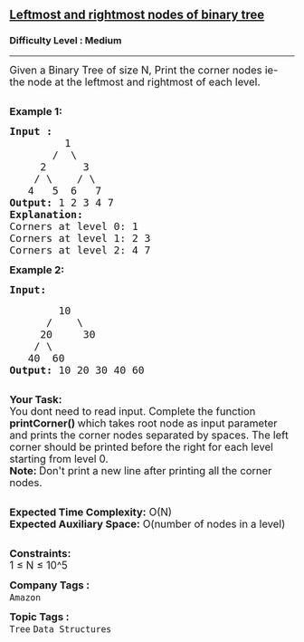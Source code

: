 <h2><a href="https://practice.geeksforgeeks.org/problems/leftmost-and-rightmost-nodes-of-binary-tree/1?page=3&difficulty[]=1&status[]=unsolved&company[]=Amazon&sortBy=submissions">Leftmost and rightmost nodes of binary tree</a></h2><h3>Difficulty Level : Medium</h3><hr><div class="problems_problem_content__Xm_eO"><p><span style="font-size:18px">Given a Binary Tree of size N, Print the corner nodes ie- the node at the leftmost and rightmost of each level.</span></p>

<p><br>
<strong><span style="font-size:18px">Example 1:</span></strong></p>

<pre><span style="font-size:18px"><strong>Input :</strong>
         1
       /  \
     2      3
    / \    / \
   4   5  6   7    </span>
<span style="font-size:18px"><strong>Output:</strong> 1 2 3 4 7</span>
<span style="font-size:18px"><strong>Explanation:</strong>
Corners at level 0: 1
Corners at level 1: 2 3
Corners at level 2: 4 7</span>
</pre>

<p><span style="font-size:18px"><strong>Example 2:</strong></span></p>

<pre><span style="font-size:18px"><strong>Input:</strong></span>

<span style="font-size:18px">        10
      /    \
     20     30
    / \  
   40  60</span>
<span style="font-size:18px"><strong>Output: </strong>10 20 30 40 60</span></pre>

<p><br>
<span style="font-size:18px"><strong>Your Task: &nbsp;</strong><br>
You dont need to read input. Complete the function <strong>printCorner() </strong>which takes root node as input parameter and prints the corner nodes separated by spaces. The left corner should be printed before the right for each level starting from level 0.<br>
<strong>Note: </strong>Don't print a new line after printing all the corner nodes.</span></p>

<p><br>
<span style="font-size:18px"><strong>Expected Time Complexity:</strong> O(N)<br>
<strong>Expected Auxiliary Space:</strong> O(number of nodes in a level)</span></p>

<p><br>
<span style="font-size:18px"><strong>Constraints:</strong><br>
1 ≤ N ≤ 10^5</span></p>
</div><p><span style=font-size:18px><strong>Company Tags : </strong><br><code>Amazon</code>&nbsp;<br><p><span style=font-size:18px><strong>Topic Tags : </strong><br><code>Tree</code>&nbsp;<code>Data Structures</code>&nbsp;